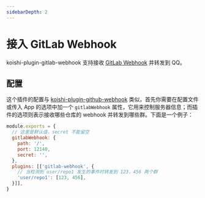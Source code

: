 ```yaml
---
sidebarDepth: 2
---
```


# 接入 GitLab Webhook <Badge text="beta" type="warn"/>

koishi-plugin-gitlab-webhook 支持接收 [GitLab Webhook](https://gitlab.com/help/user/project/integrations/webhooks) 并转发到 QQ。

## 配置

这个插件的配置与 [koishi-plugin-github-webhook](./github-webhook.md) 类似，首先你需要在配置文件或传入 App 的选项中加一个 `gitlabWebhook` 属性，它用来控制服务器信息；而插件的选项则表示接收哪些仓库的 webhook 并转发到哪些群。下面是一个例子：

```js koishi.config.js
module.exports = {
  // 这里是默认值，secret 不能留空
  gitlabWebhook: {
    path: '/',
    port: 12140,
    secret: '',
  },
  plugins: [['gitlab-webhook', {
    // 当检测到 user/repo1 发生的事件时转发到 123，456 两个群
    'user/repo1': [123, 456],
  }]],
}
```
